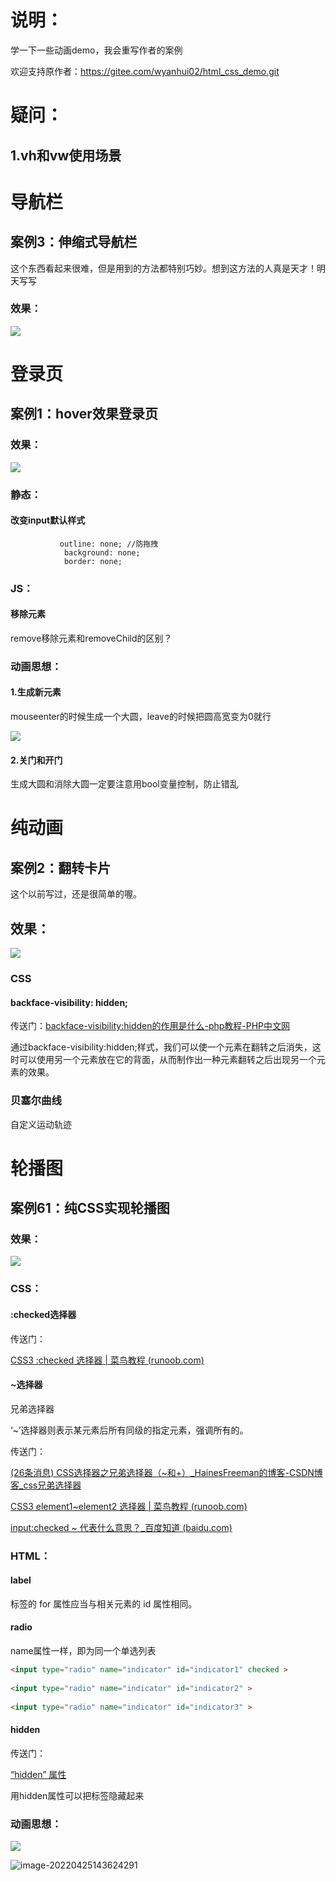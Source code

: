 # 说明：

学一下一些动画demo，我会重写作者的案例

欢迎支持原作者：https://gitee.com/wyanhui02/html_css_demo.git

# 疑问：

## 1.vh和vw使用场景

# 导航栏

## 案例3：伸缩式导航栏

这个东西看起来很难，但是用到的方法都特别巧妙。想到这方法的人真是天才！明天写写

### 效果：

<img src="https://picture-feng.oss-cn-chengdu.aliyuncs.com/img/133.gif" style="zoom: 100%"></img>

# 登录页

## 案例1：hover效果登录页

### 效果：

<img src="https://picture-feng.oss-cn-chengdu.aliyuncs.com/img/129.gif" style="zoom: 100%"></img>

### 静态：

#### 改变input默认样式

```
		   outline: none; //防拖拽
            background: none; 
            border: none;
```



### JS：

#### 移除元素

remove移除元素和removeChild的区别？



### 动画思想：

#### 1.生成新元素

mouseenter的时候生成一个大圆，leave的时候把圆高宽变为0就行

<img src="https://picture-feng.oss-cn-chengdu.aliyuncs.com/img/128.gif" style="zoom: 100%"></img>

#### 2.关门和开门

生成大圆和消除大圆一定要注意用bool变量控制，防止错乱



# 纯动画

## 案例2：翻转卡片

这个以前写过，还是很简单的喔。

## 效果：

<img src="https://picture-feng.oss-cn-chengdu.aliyuncs.com/img/132.gif" style="zoom: 100%"></img>

### CSS

#### backface-visibility: hidden;

传送门：[backface-visibility:hidden的作用是什么-php教程-PHP中文网](https://www.php.cn/php-weizijiaocheng-96397.html)

通过backface-visibility:hidden;样式，我们可以使一个元素在翻转之后消失，这时可以使用另一个元素放在它的背面，从而制作出一种元素翻转之后出现另一个元素的效果。

### 贝塞尔曲线

自定义运动轨迹

# 轮播图

## 案例61：纯CSS实现轮播图

### 效果：

<img src="https://picture-feng.oss-cn-chengdu.aliyuncs.com/img/130.gif" style="zoom: 100%"></img>

### CSS：

#### :checked选择器

传送门：

[CSS3 :checked 选择器 | 菜鸟教程 (runoob.com)](https://www.runoob.com/cssref/sel-checked.html)

#### ~选择器

兄弟选择器

‘~’选择器则表示某元素后所有同级的指定元素，强调所有的。

传送门：

[(26条消息) CSS选择器之兄弟选择器（~和+）_HainesFreeman的博客-CSDN博客_css兄弟选择器](https://blog.csdn.net/weixin_41829196/article/details/107024820)

[CSS3 element1~element2 选择器 | 菜鸟教程 (runoob.com)](https://www.runoob.com/cssref/sel-gen-sibling.html)

[input:checked ~ 代表什么意思？_百度知道 (baidu.com)](https://zhidao.baidu.com/question/1926791439354298827.html)

### HTML：

#### label

<label> 标签的 for 属性应当与相关元素的 id 属性相同。

#### radio

name属性一样，即为同一个单选列表

```html
<input type="radio" name="indicator" id="indicator1" checked >
      
<input type="radio" name="indicator" id="indicator2" >
        
<input type="radio" name="indicator" id="indicator3" >

```

#### hidden

传送门：

[“hidden” 属性](https://zh.javascript.info/basic-dom-node-properties#hidden-shu-xing)

用hidden属性可以把标签隐藏起来

### 动画思想：

<img src="https://picture-feng.oss-cn-chengdu.aliyuncs.com/img/131.gif" style="zoom: 100%"></img>

![image-20220425143624291](https://picture-feng.oss-cn-chengdu.aliyuncs.com/img/image-20220425143624291.png)
